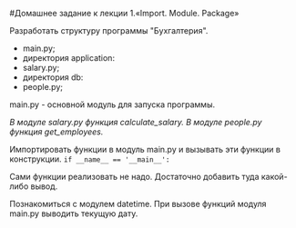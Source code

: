 #Домашнее задание к лекции 1.«Import. Module. Package»

Разработать структуру программы "Бухгалтерия".
 - main.py;
 - директория application:
 - salary.py;
 - директория db:
  - people.py;
 
main.py - основной модуль для запуска программы.

_В модуле salary.py функция calculate_salary.
В модуле people.py функция get_employees._

Импортировать функции в модуль main.py и вызывать эти функции в конструкции.
`if __name__ == '__main__':`

Сами функции реализовать не надо. Достаточно добавить туда какой-либо вывод.

Познакомиться с модулем datetime. При вызове функций модуля main.py выводить текущую дату.
